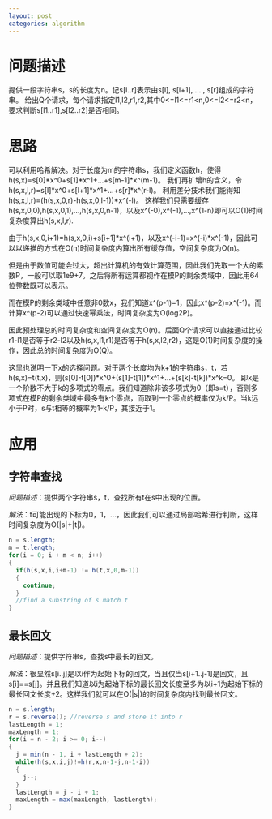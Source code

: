 ```yaml
---
layout: post
categories: algorithm
---
```


# 问题描述

提供一段字符串s，s的长度为n。记s\[l..r]表示由s\[l], s\[l+1], ... , s\[r]组成的字符串。
给出Q个请求，每个请求指定l1,l2,r1,r2,其中0<=l1<=r1<n,0<=l2<=r2<n，要求判断s\[l1..r1],s\[l2..r2]是否相同。

# 思路

可以利用哈希解决。对于长度为m的字符串s，我们定义函数h，使得h(s,x)=s\[0]\*x^0+s\[1]\*x^1+...+s\[m-1]\*x^(m-1)。
我们再扩增h的含义，令h(s,x,l,r)=s\[l]\*x^0+s\[l+1]\*x^1+...+s\[r]\*x^(r-l)。
利用差分技术我们能得知h(s,x,l,r)=(h(s,x,0,r)-h(s,x,0,l-1))\*x^(-l)。
这样我们只需要缓存h(s,x,0,0),h(s,x,0,1),...,h(s,x,0,n-1)，以及x^(-0),x^(-1),...,x^(1-n)即可以O(1)时间复杂度算出h(s,x,l,r).

由于h(s,x,0,i+1)=h(s,x,0,i)+s\[i+1]\*x^(i+1)，以及x^(-i-1)=x^(-i)\*x^(-1)，因此可以以递推的方式在O(n)时间复杂度内算出所有缓存值，空间复杂度为O(n)。

但是由于数值可能会过大，超出计算机的有效计算范围，因此我们先取一个大的素数P，一般可以取1e9+7。之后将所有运算都视作在模P的剩余类域中，因此用64位整数既可以表示。

而在模P的剩余类域中任意非0数x，我们知道x^(p-1)=1，因此x^(p-2)=x^(-1)。而计算x^(p-2)可以通过快速幂乘法，时间复杂度为O(log2P)。

因此预处理总的时间复杂度和空间复杂度为O(n)。后面Q个请求可以直接通过比较r1-l1是否等于r2-l2以及h(s,x,l1,r1)是否等于h(s,x,l2,r2)，这是O(1)时间复杂度的操作，因此总的时间复杂度为O(Q)。

这里也说明一下x的选择问题。对于两个长度均为k+1的字符串s，t，若h(s,x)=t(t,x)，则(s\[0]-t\[0])\*x^0+(s\[1]-t\[1])\*x^1+...+(s\[k]-t\[k])\*x^k=0。
即x是一个阶数不大于k的多项式的零点。我们知道除非该多项式为0（即s=t），否则多项式在模P的剩余类域中最多有k个零点，而取到一个零点的概率仅为k/P。当k远小于P时，s与t相等的概率为1-k/P，其接近于1。

# 应用

## 字符串查找

*问题描述*：提供两个字符串s，t，查找所有t在s中出现的位置。

*解法*：t可能出现的下标为0，1，...，因此我们可以通过局部哈希进行判断，这样时间复杂度为O(|s|+|t|)。

```java
n = s.length;
m = t.length;
for(i = 0; i + m < n; i++)
{
  if(h(s,x,i,i+m-1) != h(t,x,0,m-1))
  {
    continue;
  }
  //find a substring of s match t
}
```

## 最长回文

*问题描述*：提供字符串s，查找s中最长的回文。

*解法*：很显然s[i..j]是以i作为起始下标的回文，当且仅当s\[i+1..j-1]是回文，且s\[i]==s[j]。并且我们知道以i为起始下标的最长回文长度至多为以i+1为起始下标的最长回文长度+2。这样我们就可以在O(\|s\|)的时间复杂度内找到最长回文。

```java
n = s.length;
r = s.reverse(); //reverse s and store it into r
lastLength = 1;
maxLength = 1;
for(i = n - 2; i >= 0; i--)
{
  j = min(n - 1, i + lastLength + 2);
  while(h(s,x,i,j)!=h(r,x,n-1-j,n-1-i))
  {
    j--;
  }
  lastLength = j - i + 1;
  maxLength = max(maxLength, lastLength);
}
```
